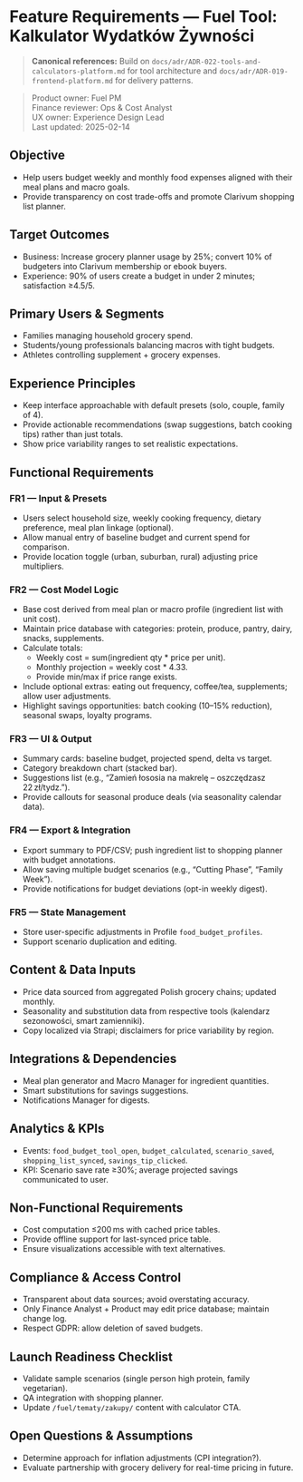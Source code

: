 # Feature Requirements — Fuel Tool: Kalkulator Wydatków Żywności

> **Canonical references:** Build on `docs/adr/ADR-022-tools-and-calculators-platform.md` for tool architecture and `docs/adr/ADR-019-frontend-platform.md` for delivery patterns.

> Product owner: Fuel PM  
> Finance reviewer: Ops & Cost Analyst  
> UX owner: Experience Design Lead  
> Last updated: 2025-02-14

## Objective
- Help users budget weekly and monthly food expenses aligned with their meal plans and macro goals.
- Provide transparency on cost trade-offs and promote Clarivum shopping list planner.

## Target Outcomes
- Business: Increase grocery planner usage by 25%; convert 10% of budgeters into Clarivum membership or ebook buyers.
- Experience: 90% of users create a budget in under 2 minutes; satisfaction ≥4.5/5.

## Primary Users & Segments
- Families managing household grocery spend.
- Students/young professionals balancing macros with tight budgets.
- Athletes controlling supplement + grocery expenses.

## Experience Principles
- Keep interface approachable with default presets (solo, couple, family of 4).
- Provide actionable recommendations (swap suggestions, batch cooking tips) rather than just totals.
- Show price variability ranges to set realistic expectations.

## Functional Requirements

### FR1 — Input & Presets
- Users select household size, weekly cooking frequency, dietary preference, meal plan linkage (optional).
- Allow manual entry of baseline budget and current spend for comparison.
- Provide location toggle (urban, suburban, rural) adjusting price multipliers.

### FR2 — Cost Model Logic
- Base cost derived from meal plan or macro profile (ingredient list with unit cost).
- Maintain price database with categories: protein, produce, pantry, dairy, snacks, supplements.
- Calculate totals:
    - Weekly cost = sum(ingredient qty * price per unit).
    - Monthly projection = weekly cost * 4.33.
    - Provide min/max if price range exists.
- Include optional extras: eating out frequency, coffee/tea, supplements; allow user adjustments.
- Highlight savings opportunities: batch cooking (10–15% reduction), seasonal swaps, loyalty programs.

### FR3 — UI & Output
- Summary cards: baseline budget, projected spend, delta vs target.
- Category breakdown chart (stacked bar).
- Suggestions list (e.g., “Zamień łososia na makrelę – oszczędzasz 22 zł/tydz.”).
- Provide callouts for seasonal produce deals (via seasonality calendar data).

### FR4 — Export & Integration
- Export summary to PDF/CSV; push ingredient list to shopping planner with budget annotations.
- Allow saving multiple budget scenarios (e.g., “Cutting Phase”, “Family Week”).
- Provide notifications for budget deviations (opt-in weekly digest).

### FR5 — State Management
- Store user-specific adjustments in Profile `food_budget_profiles`.
- Support scenario duplication and editing.

## Content & Data Inputs
- Price data sourced from aggregated Polish grocery chains; updated monthly.
- Seasonality and substitution data from respective tools (kalendarz sezonowości, smart zamienniki).
- Copy localized via Strapi; disclaimers for price variability by region.

## Integrations & Dependencies
- Meal plan generator and Macro Manager for ingredient quantities.
- Smart substitutions for savings suggestions.
- Notifications Manager for digests.

## Analytics & KPIs
- Events: `food_budget_tool_open`, `budget_calculated`, `scenario_saved`, `shopping_list_synced`, `savings_tip_clicked`.
- KPI: Scenario save rate ≥30%; average projected savings communicated to user.

## Non-Functional Requirements
- Cost computation ≤200 ms with cached price tables.
- Provide offline support for last-synced price table.
- Ensure visualizations accessible with text alternatives.

## Compliance & Access Control
- Transparent about data sources; avoid overstating accuracy.
- Only Finance Analyst + Product may edit price database; maintain change log.
- Respect GDPR: allow deletion of saved budgets.

## Launch Readiness Checklist
- Validate sample scenarios (single person high protein, family vegetarian).
- QA integration with shopping planner.
- Update `/fuel/tematy/zakupy/` content with calculator CTA.

## Open Questions & Assumptions
- Determine approach for inflation adjustments (CPI integration?).
- Evaluate partnership with grocery delivery for real-time pricing in future.
